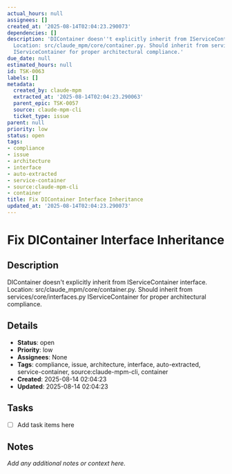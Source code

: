 ```yaml
---
actual_hours: null
assignees: []
created_at: '2025-08-14T02:04:23.290073'
dependencies: []
description: 'DIContainer doesn''t explicitly inherit from IServiceContainer interface.
  Location: src/claude_mpm/core/container.py. Should inherit from services/core/interfaces.py
  IServiceContainer for proper architectural compliance.'
due_date: null
estimated_hours: null
id: TSK-0063
labels: []
metadata:
  created_by: claude-mpm
  extracted_at: '2025-08-14T02:04:23.290063'
  parent_epic: TSK-0057
  source: claude-mpm-cli
  ticket_type: issue
parent: null
priority: low
status: open
tags:
- compliance
- issue
- architecture
- interface
- auto-extracted
- service-container
- source:claude-mpm-cli
- container
title: Fix DIContainer Interface Inheritance
updated_at: '2025-08-14T02:04:23.290073'
---
```


# Fix DIContainer Interface Inheritance

## Description
DIContainer doesn't explicitly inherit from IServiceContainer interface. Location: src/claude_mpm/core/container.py. Should inherit from services/core/interfaces.py IServiceContainer for proper architectural compliance.

## Details
- **Status**: open
- **Priority**: low
- **Assignees**: None
- **Tags**: compliance, issue, architecture, interface, auto-extracted, service-container, source:claude-mpm-cli, container
- **Created**: 2025-08-14 02:04:23
- **Updated**: 2025-08-14 02:04:23

## Tasks
- [ ] Add task items here

## Notes
_Add any additional notes or context here._
